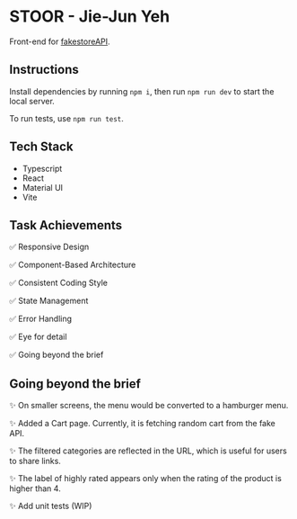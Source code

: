 # STOOR - Jie-Jun Yeh

Front-end for [fakestoreAPI](https://fakestoreapi.com/docs).

## Instructions

Install dependencies by running `npm i`, then run `npm run dev` to start the local server.

To run tests, use `npm run test`.

## Tech Stack

- Typescript
- React
- Material UI
- Vite

## Task Achievements

✅ Responsive Design

✅ Component-Based Architecture

✅ Consistent Coding Style

✅ State Management

✅ Error Handling

✅ Eye for detail

✅ Going beyond the brief

## Going beyond the brief

✨ On smaller screens, the menu would be converted to a hamburger menu.

✨ Added a Cart page. Currently, it is fetching random cart from the fake API.

✨ The filtered categories are reflected in the URL, which is useful for users to share links.

✨ The label of highly rated appears only when the rating of the product is higher than 4.

✨ Add unit tests (WIP)
